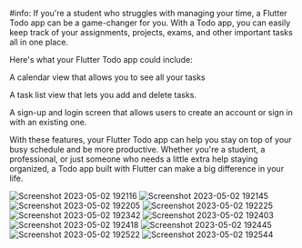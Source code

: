 #info:
If you're a student who struggles with managing your time, a Flutter Todo app can be a game-changer for you. With a Todo app, you can easily keep track of your assignments, projects, exams, and other important tasks all in one place. 

Here's what your Flutter Todo app could include:

A calendar view that allows you to see all your tasks 

A task list view that lets you add and delete tasks.

A sign-up and login screen that allows users to create an account or sign in with an existing one.

With these features, your Flutter Todo app can help you stay on top of your busy schedule and be more productive. Whether you're a student, a professional, or just someone who needs a little extra help staying organized, a Todo app built with Flutter can make a big difference in your life.

![Screenshot 2023-05-02 192116](https://user-images.githubusercontent.com/129901757/235741977-edd571d7-44a7-4c29-921f-c9cf4970f40d.png)
![Screenshot 2023-05-02 192145](https://user-images.githubusercontent.com/129901757/235742021-27c35c0a-cfa8-4585-9a0e-01ea7ec842f1.png)
![Screenshot 2023-05-02 192205](https://user-images.githubusercontent.com/129901757/235742037-8dd500d0-8d6a-48d2-93d6-f570b2de8a4d.png)
![Screenshot 2023-05-02 192225](https://user-images.githubusercontent.com/129901757/235742055-06df1d05-ee92-4efd-9b99-3040adcd8139.png)
![Screenshot 2023-05-02 192342](https://user-images.githubusercontent.com/129901757/235742101-b4ee125c-586e-446b-b887-0af2aec67c95.png)
![Screenshot 2023-05-02 192403](https://user-images.githubusercontent.com/129901757/235742149-4555af94-0ce8-42fc-a02d-89ed0169788d.png)
![Screenshot 2023-05-02 192418](https://user-images.githubusercontent.com/129901757/235742180-e78e4be0-0c4b-4317-89cd-4861c0b3645c.png)
![Screenshot 2023-05-02 192445](https://user-images.githubusercontent.com/129901757/235742191-d2eede01-c855-4518-ac05-20541553eb67.png)
![Screenshot 2023-05-02 192522](https://user-images.githubusercontent.com/129901757/235742211-382c537c-270f-4945-8531-578e68a9e0cc.png)
![Screenshot 2023-05-02 192544](https://user-images.githubusercontent.com/129901757/235742233-893757a0-7530-44fe-bd68-613148727675.png)
